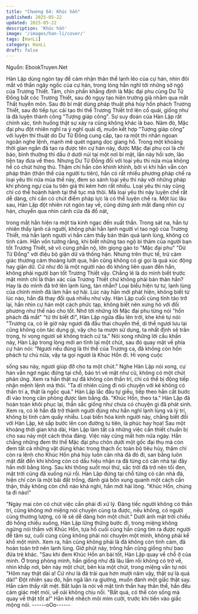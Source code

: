 ```yaml
---
title: "Chương 64: Khúc hồn"
published: 2025-05-22
updated: 2025-05-22
description: 'Khúc hồn'
image: '/images/han-li/cover/'
tags: [HanLi]
category: HanLi
draft: false
---
```


Nguồn: EbookTruyen.Net

Hàn Lập dùng ngón tay để cảm nhận thân thể lạnh lẽo của cự
hán, nhìn đôi mắt vô thần ngây ngốc của cự hán, trong lòng hắn
nghĩ tới những sở ngộ của Trương Thiết.
Tám, chín phần khẳng định là Mặc đại phu cùng Dư Tử Đồng bắt
cóc Trương Thiết, sau đó ngụy tạo hiện trường giả nhằm qua mắt
Thất huyền môn. Sau đó bí mật dùng pháp thuật phá hủy hồn
phách Trương Thiết, sau đó tiếp tục cải tạo thi thể Trương Thiết
trở lên cổ quái, giống như là đã luyện thành công "Tượng giáp
công".
Sự suy đoán của Hàn Lập rất chính xác, tình huống thật sự xảy ra
cũng không khác là bao.
Năm đó, Mặc đại phu đột nhiên nghĩ ra ý nghĩ quái dị, muốn kết
hợp "Tượng giáp công" với luyện thi thuật do Dư Tử Đồng cung
cấp, tạo ra một thi nhân ngoan ngoãn nghe lệnh, mạnh mẽ quét
ngang dọc giang hồ. Trong một khoảng thời gian ngắn đã tạo ra
được tên cự hán này, được Mặc đại phu coi là chí bảo, bình
thường thì dấu ở dưới núi tại một nơi bí mật, lần này hồi sơn, lão
tiện tay đưa về theo.
Nhưng Dư Tử Đồng đối với loại yêu thi nửa mùa không hề có
chút hứng thú. Thậm chí hắn còn khinh khỉnh, bởi vì khi hắn vẫn
còn pháp thân (thân thể của người tu tiên), hắn có rất nhiều
phương pháp chế ra loại yêu thi nửa mùa thế này, đem so sánh
loại yêu thi này với những pháp khí phòng ngự của tu tiên giả thì
kém hơn rất nhiều. Loại yêu thi này cũng chỉ có thể hoành hành
tại thế tục mà thôi. Mà loại yêu thi này luyện chế rất dễ dàng, chỉ
cần có chút điểm pháp lực là có thể luyện chế ra.
Một lúc lâu sau, Hàn Lập đột nhiên rút ngón tay về, cũng dừng
ánh mắt đang nhìn cự hán, chuyển qua nhìn cánh cửa đá đổ nát,

trong mắt hắn hiện ra một tia kinh ngạc đến xuất thần.
Trong sát na, hắn tự nhiên thấy lạnh cả người, không phải hắn
lạnh người vì tao ngộ của Trương Thiết, mà hắn lạnh người vì
hắn cảm thấy bản thân quá lạnh lùng, không có tình cảm.
Hắn vốn tưởng rằng, khi biết những tao ngộ bi thảm của người
bạn tốt Trương Thiết, sẽ vô cùng phẫn nộ, lớn giọng gào to "Mặc
đại phu" "Dử Tử Đồng" với điệu bộ giận dữ và thống hận.
Nhưng trên thực tế, trừ cảm giác thương cảm thoáng lướt qua,
hắn cũng không có gì gọi là quá xúc động hay giận dữ. Cứ như
đó là một người nào đó không liên quan đến hắn, không phải
người bạn tốt Trương Thiết vậy.
Chẳng lẽ là do mình biết trước mặt mình chỉ là thân xác của
Trương Thiết chứ không phải bản thân hắn? Hay là do mình đã
trở lên lạnh lùng, tàn nhẫn?
Loại biểu hiện tự tư, lạnh lùng của chính mình đã làm hắn sợ hãi.
Lúc này hắn mới phát hiện, không biết từ lúc nào, hắn đã thay đổi
quá nhiều như vậy.
Hàn Lập cuối cùng tỉnh táo trở lại, hắn nhìn cự hán một cách
phức tạp, không biết nên xưng hô với đối phương như thế nào
cho tốt.
Nhớ tới những lời Mặc đại phu từng nói "hồn phách đã mất" "tử
thi biết đi", Hàn Lập ngửa đầu lên trời, khe khẽ tự nói:
"Trương ca, có lẽ giờ này ngươi đã đầu thai chuyển thế, di thể
ngươi lưu lại cũng không còn tác dụng gì, vậy cho ta mượn sử
dụng, ta nhất định sẽ trân trọng, hi vọng ngươi sẽ không trách cứ
ta."
Nói xong những lời cầu khấn này, Hàn Lập trong lòng mới an tĩnh
lại một chút, sau đó quay mặt về phía cự hán nói:
"Ngươi nếu đúng là thi thể của Trương ca, đã không còn hồn
phách tự chủ nữa, vậy ta gọi ngươi là Khúc Hồn đi. Hi vọng cuộc

sống sau này, ngươi giúp đỡ cho ta một chút."
Nghe Hàn Lập nói xong, cự hán vẫn ngơ ngác đứng tại chỗ, bảo
trì vẻ mặt như cũ, không có một chút phản ứng. Xem ra hắn thật
sự đã không còn thần trí, chỉ có thể bị động tiếp nhận mệnh lệnh
mà thôi.
"Ta dĩ nhiên cũng đi nói chuyện với kẻ không có thần trí a, thật là
ngốc quá." Hàn Lập lắc đầu tự giễu, tiếp theo hắn cất bước đi vào
trong căn phòng được làm bằng đá.
"Khúc Hồn, theo ta."
Hàn Lập đã hoàn toàn khôi phục lại, thần sắc giống như chưa có
chuyện gì đã phát sinh. Xem ra, có lẽ hắn đã trở thành người
đúng như hắn nghĩ lạnh lùng và lý trí, không bị tình cảm quấy
nhiễu.
Loại biến hóa kinh người này, chẳng biết đối với Hàn Lập, kẻ sắp
bước lên con đường tu tiên, là phúc hay họa!
Sau một khoảng thời gian khá dài, Hàn Lập làm tất cả những việc
cần thiết chuẩn bị cho sau này một cách thỏa đáng. Việc này
cũng mất hơn nửa ngày.
Hắn chẳng những đem thi thể Mặc đại phu chôn dưới một gốc đại
thụ mà còn đem tất cả những vật dùng khác trong thạch ốc toàn
bộ tiêu hủy, thậm chí còn ra lệnh cho Khúc Hồn phá hủy luôn căn
nhà đá đó đi, san bằng luôn mặt đất đến khi không còn có dấu
hiệu nhận ra đã từng có căn nhà tại đây hắn mới bằng lòng.
Sau khi thông suốt mọi thứ, sắc trời đã trở nên tối đen, mặt trời
cũng đã xuống núi rồi.
Hàn Lập đứng tại chỗ từng có căn nhà đá, hiện chỉ còn là một bãi
đất trống, đánh giá bốn xung quanh một cách cẩn thận, thấy
không còn chỗ nào khả nghi, hắn mới hài lòng.
"Khúc Hồn, chúng ta đi nào!"

"Ngày mai còn có chút việc cần phải đi xử lý. Đáng tiếc người
không có thần trí, cũng không mở miệng nói chuyện cùng ta
được, nếu không, có người cùng thương lượng, có lẽ sẽ dễ dàng
hơn một chút."
Dưới ánh mặt trời chiều đỏ hồng chiếu xuống, Hàn Lập lững
thững bước đi, trong miệng không ngừng nói thầm với Khúc Hồn,
tựa hồ cuối cùng hắn cũng tìm ra được người để tâm sự, cuối
cùng cũng không phải nói chuyện một mình, không phải kể khổ
một mình. Xem ra, hắn cũng không phải là đã không còn tình
cảm, đã hoàn toàn trở nên lạnh lùng. Giờ phút này, trông hắn
cũng giống như bao đứa trẻ khác.
"Sau khi đem Khúc Hồn an bài tốt, Hàn Lập quay về chỗ ở của
mình. Ở trong phòng mình, hắn giống như đã lâu lắm rồi không có
trở về, nhìn khắp nơi, bên này một chút, bên kia một chút, trong
miệng vẫn tự nói:
"Hôm nay thật dài a! Cứ như là đã trải qua hơn mười năm vậy,
thật sự là quá dài!"
Đột nhiên sau đó, hắn ngã lăn ra giường, muốn đánh một giấc
thật say.
Hắn cảm thấy rất mệt. Bất luận là nói về mặt tinh thần hay thân
thể, hắn đều cảm giác mệt mỏi, uể oải không chịu nổi.
"Bất quá, có thể còn sống mà quay về thật tốt a!" Hắn khẽ nhếch
môi mỉm cười, trước khi tiến vào giấc mộng nói.
------oOo------
